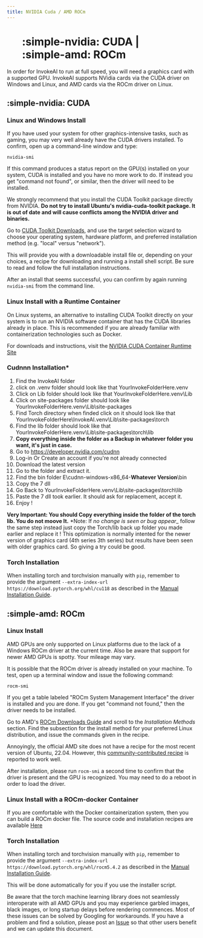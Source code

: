 ```yaml
---
title: NVIDIA Cuda / AMD ROCm
---
```


<figure markdown>

# :simple-nvidia: CUDA | :simple-amd: ROCm

</figure>

In order for InvokeAI to run at full speed, you will need a graphics
card with a supported GPU. InvokeAI supports NVidia cards via the CUDA
driver on Windows and Linux, and AMD cards via the ROCm driver on Linux.

## :simple-nvidia: CUDA

### Linux and Windows Install

If you have used your system for other graphics-intensive tasks, such
as gaming, you may very well already have the CUDA drivers
installed. To confirm, open up a command-line window and type:

```
nvidia-smi
```

If this command produces a status report on the GPU(s) installed on
your system, CUDA is installed and you have no more work to do. If
instead you get "command not found", or similar, then the driver will
need to be installed.

We strongly recommend that you install the CUDA Toolkit package
directly from NVIDIA. **Do not try to install Ubuntu's
nvidia-cuda-toolkit package. It is out of date and will cause
conflicts among the NVIDIA driver and binaries.**

Go to [CUDA Toolkit
Downloads](https://developer.nvidia.com/cuda-downloads), and use the
target selection wizard to choose your operating system, hardware
platform, and preferred installation method (e.g. "local" versus
"network").

This will provide you with a downloadable install file or, depending
on your choices, a recipe for downloading and running a install shell
script. Be sure to read and follow the full installation instructions.

After an install that seems successful, you can confirm by again
running `nvidia-smi` from the command line.

### Linux Install with a Runtime Container

On Linux systems, an alternative to installing CUDA Toolkit directly on
your system is to run an NVIDIA software container that has the CUDA
libraries already in place. This is recommended if you are already 
familiar with containerization technologies such as Docker.

For downloads and instructions, visit the [NVIDIA CUDA Container
Runtime Site](https://developer.nvidia.com/nvidia-container-runtime)

### Cudnnn Installation*

1) Find the InvokeAI folder
2) click on .venv folder should look like that YourInvokeFolderHere\.venv
3) Click on Lib folder should look like that YourInvokeFolderHere\.venv\Lib
4) Click on site-packages folder should look like YourInvokeFolderHere\.venv\Lib\site-packages
5) Find Torch directory when finded click on it should look like that YourInvokeFolderHere\InvokeAI\.venv\Lib\site-packages\torch
6) Find the lib folder should look like that YourInvokeFolderHere\.venv\Lib\site-packages\torch\lib
7) __Copy everything inside the folder as a Backup in whatever folder you want, it's just in case.__
8) Go to https://developer.nvidia.com/cudnn
9) Log-in Or Create an account if you're not already connected
10) Download the latest version
11) Go to the folder and extract it.
12) Find the bin folder E\cudnn-windows-x86_64-__Whatever Version__\bin
13) Copy the 7 dll
14) Go Back to YourInvokeFolderHere\.venv\Lib\site-packages\torch\lib
15) Paste the 7 dll took earlier. It should ask for replacement, accept it.
16) Enjoy !

__Very Important: You should Copy everything inside the folder of the torch lib. You do not moove It.__
*Note: 
If _no change is seen or bug appear__ follow the same step instead just copy the Torch/lib back up folder you made earlier and replace it ! 
This optimization is normally intented for the newer version of graphics card (4th series 3th series) but results have been seen with older graphics card.
So giving a try could be good.

### Torch Installation

When installing torch and torchvision manually with `pip`, remember to provide
the argument `--extra-index-url
https://download.pytorch.org/whl/cu118` as described in the [Manual
Installation Guide](020_INSTALL_MANUAL.md).

## :simple-amd: ROCm

### Linux Install

AMD GPUs are only supported on Linux platforms due to the lack of a
Windows ROCm driver at the current time. Also be aware that support
for newer AMD GPUs is spotty. Your mileage may vary.

It is possible that the ROCm driver is already installed on your
machine. To test, open up a terminal window and issue the following
command:

```
rocm-smi
```

If you get a table labeled "ROCm System Management Interface" the
driver is installed and you are done. If you get "command not found,"
then the driver needs to be installed.

Go to AMD's [ROCm Downloads
Guide](https://rocmdocs.amd.com/en/latest/Installation_Guide/Installation_new.html#installation-methods)
and scroll to the _Installation Methods_ section. Find the subsection
for the install method for your preferred Linux distribution, and
issue the commands given in the recipe.

Annoyingly, the official AMD site does not have a recipe for the most
recent version of Ubuntu, 22.04. However, this [community-contributed
recipe](https://novaspirit.github.io/amdgpu-rocm-ubu22/) is reported
to work well.

After installation, please run `rocm-smi` a second time to confirm
that the driver is present and the GPU is recognized. You may need to
do a reboot in order to load the driver.

### Linux Install with a ROCm-docker Container

If you are comfortable with the Docker containerization system, then
you can build a ROCm docker file. The source code and installation
recipes are available
[Here](https://github.com/RadeonOpenCompute/ROCm-docker/blob/master/quick-start.md)

### Torch Installation

When installing torch and torchvision manually with `pip`, remember to provide
the argument `--extra-index-url
https://download.pytorch.org/whl/rocm5.4.2` as described in the [Manual
Installation Guide](020_INSTALL_MANUAL.md).

This will be done automatically for you if you use the installer
script.

Be aware that the torch machine learning library does not seamlessly
interoperate with all AMD GPUs and you may experience garbled images,
black images, or long startup delays before rendering commences. Most
of these issues can be solved by Googling for workarounds. If you have
a problem and find a solution, please post an
[Issue](https://github.com/invoke-ai/InvokeAI/issues) so that other
users benefit and we can update this document.
